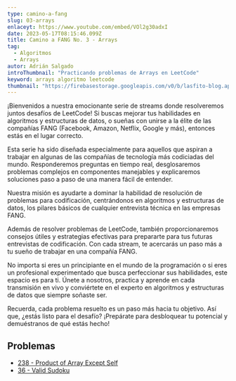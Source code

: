 ```yaml
---
type: camino-a-fang
slug: 03-arrays
enlaceyt: https://www.youtube.com/embed/VOl2g30adxI
date: 2023-05-17T08:15:46.099Z
title: Camino a FANG No. 3 - Arrays
tag:
  - Algoritmos
  - Arrays
autor: Adrián Salgado
introThumbnail: "Practicando problemas de Arrays en LeetCode"
keyword: arrays algoritmo leetcode
thumbnail: "https://firebasestorage.googleapis.com/v0/b/lasfito-blog.appspot.com/o/streaming%20(2).png?alt=media&token=be7aacda-656d-4f89-ae76-1fcf9b42cdc5"
---
```


¡Bienvenidos a nuestra emocionante serie de streams donde resolveremos juntos desafíos de LeetCode! Si buscas mejorar tus habilidades en algoritmos y estructuras de datos, o sueñas con unirse a la élite de las compañías FANG (Facebook, Amazon, Netflix, Google y más), entonces estás en el lugar correcto.

Esta serie ha sido diseñada especialmente para aquellos que aspiran a trabajar en algunas de las compañías de tecnología más codiciadas del mundo. Responderemos preguntas en tiempo real, desglosaremos problemas complejos en componentes manejables y explicaremos soluciones paso a paso de una manera fácil de entender.

Nuestra misión es ayudarte a dominar la habilidad de resolución de problemas para codificación, centrándonos en algoritmos y estructuras de datos, los pilares básicos de cualquier entrevista técnica en las empresas FANG.

Además de resolver problemas de LeetCode, también proporcionaremos consejos útiles y estrategias efectivas para prepararte para tus futuras entrevistas de codificación. Con cada stream, te acercarás un paso más a tu sueño de trabajar en una compañía FANG.

No importa si eres un principiante en el mundo de la programación o si eres un profesional experimentado que busca perfeccionar sus habilidades, este espacio es para ti. Únete a nosotros, practica y aprende en cada transmisión en vivo y conviértete en el experto en algoritmos y estructuras de datos que siempre soñaste ser.

Recuerda, cada problema resuelto es un paso más hacia tu objetivo. Así que, ¿estás listo para el desafío? ¡Prepárate para desbloquear tu potencial y demuéstranos de qué estás hecho!

## Problemas

- [238 - Product of Array Except Self](https://leetcode.com/problems/product-of-array-except-self/)
- [36 - Valid Sudoku](https://leetcode.com/problems/valid-sudoku/)
